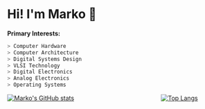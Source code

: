 # Hi! I'm Marko 👋
**Primary Interests:**
```verilog
> Computer Hardware
> Computer Architecture
> Digital Systems Design
> VLSI Technology
> Digital Electronics
> Analog Electronics
> Operating Systems
```

[![Marko's GitHub stats](https://github-readme-stats.vercel.app/api?username=markociricilic&show_icons=true&theme=merko)](https://github.com/markociricilic/github-readme-stats)
&nbsp;
&nbsp;
&nbsp;
&nbsp;
&nbsp;
&nbsp;
&nbsp;
&nbsp;
&nbsp;
&nbsp;
&nbsp;
&nbsp;
&nbsp;
&nbsp;
&nbsp;
&nbsp;
&nbsp;
&nbsp;
&nbsp;
&nbsp;
&nbsp;
&nbsp;
&nbsp;
&nbsp;
&nbsp;
[![Top Langs](https://github-readme-stats.vercel.app/api/top-langs/?username=markociricilic&hide=stata,matlab,swig,makefile&layout=donut&theme=merko)](https://github.com/markociricilic/github-readme-stats)
